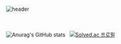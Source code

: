 <!--
**00blowup/00blowup** is a ✨ _special_ ✨ repository because its `README.md` (this file) appears on your GitHub profile.

Here are some ideas to get you started:

- 🔭 I’m currently working on ...
- 🌱 I’m currently learning ...
- 👯 I’m looking to collaborate on ...
- 🤔 I’m looking for help with ...
- 💬 Ask me about ...
- 📫 How to reach me: ...
- 😄 Pronouns: ...
- ⚡ Fun fact: ...
-->
![header](https://capsule-render.vercel.app/api?type=waving&color=655D80&height=250&section=header&text=Haeun&fontColor=000000&fontSize=60&fontAlign=20&fontAlignY=40)
<br><br><br><br>
![Anurag's GitHub stats](https://github-readme-stats.vercel.app/api?username=00blowup&show_icons=true&theme=github_dark)&nbsp;&nbsp;&nbsp;[![Solved.ac
프로필](http://mazassumnida.wtf/api/generate_badge?boj=00blowup)](https://solved.ac/00blowup)
